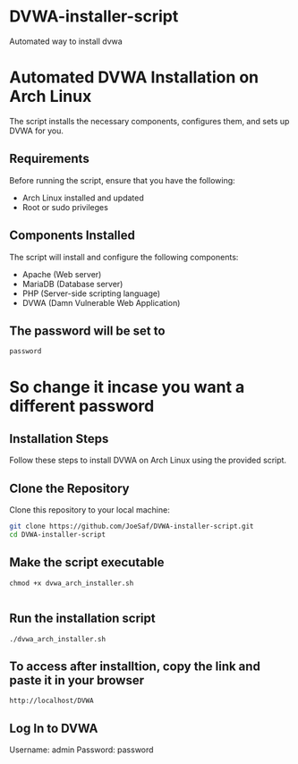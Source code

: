 # DVWA-installer-script
Automated way to install dvwa

# Automated DVWA Installation on Arch Linux

The script installs the necessary components, configures them, and sets up DVWA for you.

## Requirements

Before running the script, ensure that you have the following:

- Arch Linux installed and updated
- Root or sudo privileges

## Components Installed

The script will install and configure the following components:
- Apache (Web server)
- MariaDB (Database server)
- PHP (Server-side scripting language)
- DVWA (Damn Vulnerable Web Application)

## The password will be set to

```
password

```
# So change it incase you want a different password

## Installation Steps

Follow these steps to install DVWA on Arch Linux using the provided script.

## Clone the Repository

Clone this repository to your local machine:

```bash
git clone https://github.com/JoeSaf/DVWA-installer-script.git
cd DVWA-installer-script

```


## Make the script executable

```
chmod +x dvwa_arch_installer.sh


```
## Run the installation script

```
./dvwa_arch_installer.sh

```

## To access after installtion, copy the link and paste it in your browser

```
http://localhost/DVWA

```

## Log In to DVWA
Username: admin
Password: password
